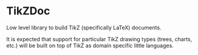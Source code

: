 # TikZDoc
Low level library to build TikZ (specifically LaTeX) documents.

It is expected that support for particular TikZ drawing types 
(trees, charts, etc.) will be built on top of TikZ as domain 
specific little languages. 
